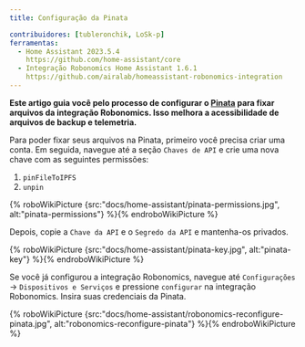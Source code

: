 ```yaml
---
title: Configuração da Pinata

contribuidores: [tubleronchik, LoSk-p]
ferramentas:
  - Home Assistant 2023.5.4
    https://github.com/home-assistant/core
  - Integração Robonomics Home Assistant 1.6.1
    https://github.com/airalab/homeassistant-robonomics-integration
---
```


**Este artigo guia você pelo processo de configurar o [Pinata](https://www.pinata.cloud/) para fixar arquivos da integração Robonomics. Isso melhora a acessibilidade de arquivos de backup e telemetria.**

Para poder fixar seus arquivos na Pinata, primeiro você precisa criar uma conta. Em seguida, navegue até a seção `Chaves de API` e crie uma nova chave com as seguintes permissões:

1. `pinFileToIPFS`
2. `unpin`

{% roboWikiPicture {src:"docs/home-assistant/pinata-permissions.jpg", alt:"pinata-permissions"} %}{% endroboWikiPicture %}

Depois, copie a `Chave da API` e o `Segredo da API` e mantenha-os privados.

{% roboWikiPicture {src:"docs/home-assistant/pinata-key.jpg", alt:"pinata-key"} %}{% endroboWikiPicture %}

Se você já configurou a integração Robonomics, navegue até `Configurações` -> `Dispositivos e Serviços` e pressione `configurar` na integração Robonomics. Insira suas credenciais da Pinata.

{% roboWikiPicture {src:"docs/home-assistant/robonomics-reconfigure-pinata.jpg", alt:"robonomics-reconfigure-pinata"} %}{% endroboWikiPicture %}